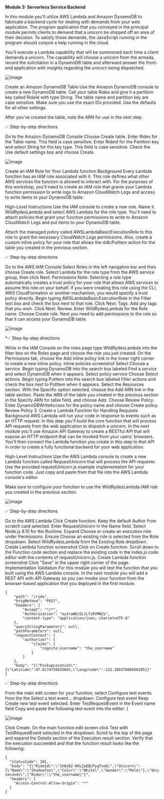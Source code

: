 **Module 3: Serverless Service Backend**

In this module you'll utilize AWS Lambda and Amazon DynamoDB to fabricate a backend cycle for dealing with demands from your web application. The program application that you conveyed in the principal module permits clients to demand that a unicorn be shipped off an area of their decision. To satisfy those demands, the JavaScript running in the program should conjure a help running in the cloud.

You'll execute a Lambda capability that will be summoned each time a client demands a unicorn. The capability will choose a unicorn from the armada, record the solicitation in a DynamoDB table and afterward answer the front-end application with insights regarding the unicorn being dispatched.

![image](https://github.com/user-attachments/assets/85b3b785-943b-4e9a-8eca-427e0ae00689)

Create an Amazon DynamoDB Table
Use the Amazon DynamoDB console to create a new DynamoDB table. Call your table Rides and give it a partition key called RideId with type String. The table name and partition key are case sensitive. Make sure you use the exact IDs provided. Use the defaults for all other settings.

After you've created the table, note the ARN for use in the next step.

✅ Step-by-step directions

Go to the Amazon DynamoDB Console
Choose Create table.
Enter Rides for the Table name. This field is case sensitive.
Enter RideId for the Partition key and select String for the key type. This field is case sensitive.
Check the Use default settings box and choose Create.

![image](https://github.com/user-attachments/assets/bd3c96c5-a915-4a13-96f8-3b71fbd4c407)

Create an IAM Role for Your Lambda function
Background
Every Lambda function has an IAM role associated with it. This role defines what other AWS services the function is allowed to interact with. For the purposes of this workshop, you'll need to create an IAM role that grants your Lambda function permission to write logs to Amazon CloudWatch Logs and access to write items to your DynamoDB table.

High-Level Instructions
Use the IAM console to create a new role. Name it WildRydesLambda and select AWS Lambda for the role type. You'll need to attach policies that grant your function permissions to write to Amazon CloudWatch Logs and put items to your DynamoDB table.

Attach the managed policy called AWSLambdaBasicExecutionRole to this role to grant the necessary CloudWatch Logs permissions. Also, create a custom inline policy for your role that allows the ddb:PutItem action for the table you created in the previous section.

✅ Step-by-step directions

Go to the AWS IAM Console
Select Roles in the left navigation bar and then choose Create role.
Select Lambda for the role type from the AWS service group, then click Next: Permissions Note: Selecting a role type automatically creates a trust policy for your role that allows AWS services to assume this role on your behalf. If you were creating this role using the CLI, AWS CloudFormation or another mechanism, you would specify a trust policy directly.
Begin typing AWSLambdaBasicExecutionRole in the Filter text box and check the box next to that role.
Click Next: Tags. Add any tags that you wish.
Click Next: Review.
Enter WildRydesLambda for the Role name.
Choose Create role.
Next you need to add permissions to the role so that it can access your DynamoDB table.

![image](https://github.com/user-attachments/assets/744e9cfb-8710-4b4c-be4d-bf98602cc5c4)


*✅ Step-by-step directions

While in the IAM Console on the roles page type WildRydesLambda into the filter box on the Roles page and choose the role you just created.
On the Permissions tab, choose the Add inline policy link in the lower right corner to create a new inline policy. Inline policies screenshot
Select Choose a service.
Begin typing DynamoDB into the search box labeled Find a service and select DynamoDB when it appears. Select policy service
Choose Select actions.
Begin typing PutItem into the search box labeled Filter actions and check the box next to PutItem when it appears.
Select the Resources section.
With the Specific option selected, choose the Add ARN link in the table section.
Paste the ARN of the table you created in the previous section in the Specify ARN for table field, and choose Add.
Choose Review Policy.
Enter DynamoDBWriteAccess for the policy name and choose Create policy. Review Policy
3. Create a Lambda Function for Handling Requests
Background
AWS Lambda will run your code in response to events such as an HTTP request. In this step you'll build the core function that will process API requests from the web application to dispatch a unicorn. In the next module you'll use Amazon API Gateway to create a RESTful API that will expose an HTTP endpoint that can be invoked from your users' browsers. You'll then connect the Lambda function you create in this step to that API in order to create a fully functional backend for your web application.

High-Level Instructions
Use the AWS Lambda console to create a new Lambda function called RequestUnicorn that will process the API requests. Use the provided requestUnicorn.js example implementation for your function code. Just copy and paste from that file into the AWS Lambda console's editor.

Make sure to configure your function to use the WildRydesLambda IAM role you created in the previous section.

![image](https://github.com/user-attachments/assets/44d8c915-796d-4125-9313-ddfe4efa4d59)


✅ Step-by-step directions

Go to the AWS Lambda
Click Create function.
Keep the default Author from scratch card selected.
Enter RequestUnicorn in the Name field.
Select Node.js 8.10 for the Runtime.
Expand Choose or create an execution role under Permissions.
Ensure Choose an existing role is selected from the Role dropdown.
Select WildRydesLambda from the Existing Role dropdown. Create Lambda function screenshot
Click on Create function.
Scroll down to the Function code section and replace the existing code in the index.js code editor with the contents of requestUnicorn.js. Create Lambda function screenshot
Click "Save" in the upper right corner of the page.
Implementation Validation
For this module you will test the function that you built using the AWS Lambda console. In the next module you will add a REST API with API Gateway so you can invoke your function from the browser-based application that you deployed in the first module.

```
{
    "path": "/ride",
    "httpMethod": "POST",
    "headers": {
        "Accept": "*/*",
        "Authorization": "eyJraWQiOiJLTzRVMWZs",
        "content-type": "application/json; charset=UTF-8"
    },
    "queryStringParameters": null,
    "pathParameters": null,
    "requestContext": {
        "authorizer": {
            "claims": {
                "cognito:username": "the_username"
            }
        }
    },
    "body": "{\"PickupLocation\":{\"Latitude\":47.6174755835663,\"Longitude\":-122.28837066650185}}"
}
```

✅ Step-by-step directions

From the main edit screen for your function, select Configure test events from the the Select a test event... dropdown. Configure test event
Keep Create new test event selected.
Enter TestRequestEvent in the Event name field
Copy and paste the following test event into the editor:
{

![image](https://github.com/user-attachments/assets/f3302f70-94f7-4a6b-89da-5f87251dbf80)

Click Create.
On the main function edit screen click Test with TestRequestEvent selected in the dropdown.
Scroll to the top of the page and expand the Details section of the Execution result section.
Verify that the execution succeeded and that the function result looks like the following:

```
{
  "statusCode": 201,
  "body": "{\"RideId\":\"1h0zDZ-6KLZaEQCPyqTxeQ\",\"Unicorn\":{\"Name\":\"Shadowfax\",\"Color\":\"White\",\"Gender\":\"Male\"},\"UnicornName\":\"Shadowfax\",\"Eta\":\"30 seconds\",\"Rider\":\"the_username\"}",
  "headers": {
    "Access-Control-Allow-Origin": "*"
  }
}
```



